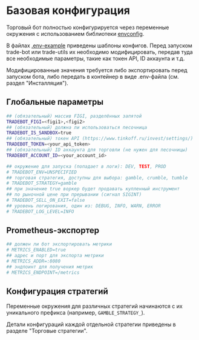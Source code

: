 # Базовая конфигурация

Торговый бот полностью конфигурируется через переменные окружения
с использованием библиотеки [envconfig](https://github.com/kelseyhightower/envconfig).

В файлах [.env-example]((https://github.com/elkopass/BITA/blob/main/cmd/trade-bot/.env-example))
приведены шаблоны конфигов. Перед запуском trade-bot или trade-utils их 
необходимо модифицировать, передав туда все необходимые параметры, такие как 
токен API, ID аккаунта и т.д. 

Модифицированные значения требуется либо экспортировать перед запуском бота, либо
передать в контейнер в виде .env-файла (см. раздел "Инсталляция").

## Глобальные параметры

```bash
## (обязательный) массив FIGI, разделённых запятой
TRADEBOT_FIGI=<figi1>,<figi2>
## (обязательный) должна ли использоваться песочница
TRADEBOT_IS_SANDBOX=true
## (обязательный) токен API (https://www.tinkoff.ru/invest/settings/)
TRADEBOT_TOKEN=<your_api_token>
## (обязательный) ID аккаунта для торговли (не нужен для песочницы)
TRADEBOT_ACCOUNT_ID=<your_account_id>

## окружение для запуска (попадает в логи): DEV, TEST, PROD
# TRADEBOT_ENV=UNSPECIFIED
## торговая стратегия, доступны для выбора: gamble, crumble, tumble
# TRADEBOT_STRATEGY=gamble
## при значение true воркер будет продавать купленный инструмент 
## по рыночной цене при прерывании (сигнал SIGINT)
# TRADEBOT_SELL_ON_EXIT=false
## уровень логирования, один из: DEBUG, INFO, WARN, ERROR
# TRADEBOT_LOG_LEVEL=INFO
```

## Prometheus-экспортер

```bash
## должен ли бот экспортировать метрики
# METRICS_ENABLED=true
## адрес и порт для экспорта метрики
# METRICS_ADDR=:8080
## эндпоинт для получения метрик
# METRICS_ENDPOINT=/metrics
```

## Конфигурация стратегий

Переменные окружения для различных стратегий начинаются 
с их уникального префикса (например, `GAMBLE_STRATEGY_`).

Детали конфигураций каждой отдельной стратегии приведены 
в разделе "Торговые стратегии".

